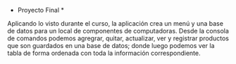 * Proyecto Final *

Aplicando lo visto durante el curso, la aplicación crea un menú y una base de datos para un local de componentes de computadoras. 
Desde la consola de comandos podemos agregrar, quitar, actualizar, ver y registrar productos que son guardados en una base de datos;
donde luego podemos ver la tabla de forma ordenada con toda la información correspondiente.
